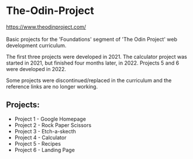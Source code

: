 # The-Odin-Project
https://www.theodinproject.com/
<br><br>
Basic projects for the 'Foundations' segment of 'The Odin Project' web development curriculum.<br>

The first three projects were developed in 2021. The calculator project was started in 2021, but finished four months later, in 2022. Projects 5 and 6 were developed in 2022. <br>

Some projects were discontinued/replaced in the curriculum and the reference links are no longer working.

## Projects:
- Project 1 - Google Homepage
- Project 2 - Rock Paper Scissors			
- Project 3 - Etch-a-skecth
- Project 4 - Calculator
- Project 5 - Recipes
- Project 6 - Landing Page
